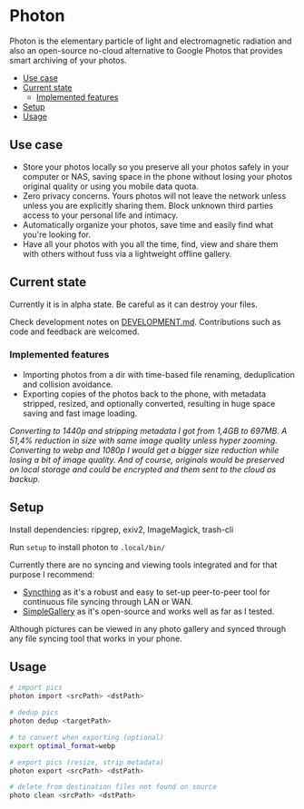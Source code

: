 # Photon 

Photon is the elementary particle of light and electromagnetic radiation and also an open-source no-cloud alternative to Google Photos that provides smart archiving of your photos.

<!-- TOC GFM -->

* [Use case](#use-case)
* [Current state](#current-state)
  * [Implemented features](#implemented-features)
* [Setup](#setup)
* [Usage](#usage)

<!-- /TOC -->

## Use case
- Store your photos locally so you preserve all your photos safely in your computer or NAS, saving space in the phone without losing your photos original quality or using you mobile data quota.
- Zero privacy concerns. Yours photos will not leave the network unless unless you are explicitly sharing them. Block unknown third parties access to your personal life and intimacy. 
- Automatically organize your photos, save time and easily find what you're looking for.
- Have all your photos with you all the time, find, view and share them with others without fuss via a lightweight offline gallery. 

## Current state
Currently it is in alpha state. Be careful as it can destroy your files.

Check development notes on [DEVELOPMENT.md](https://github.com/danisztls/photon/blob/main/DEVELOPMENT.md). Contributions such as code and feedback are welcomed.

### Implemented features
- Importing photos from a dir with time-based file renaming, deduplication and collision avoidance.
- Exporting copies of the photos back to the phone, with metadata stripped, resized, and optionally converted, resulting in huge space saving and fast image loading.

*Converting to 1440p and stripping metadata I got from 1,4GB to 697MB. A 51,4% reduction in size with same image quality unless hyper zooming. Converting to webp and 1080p I would get a bigger size reduction while losing a bit of image quality. And of course, originals would be preserved on local storage and could be encrypted and them sent to the cloud as backup.*

## Setup
Install dependencies: ripgrep, exiv2, ImageMagick, trash-cli

Run `setup` to install photon to `.local/bin/`

Currently there are no syncing and viewing tools integrated and for that purpose I recommend:

- [Syncthing](https://github.com/syncthing/syncthing) as it's a robust and easy to set-up peer-to-peer tool for continuous file syncing through LAN or WAN.
- [SimpleGallery](https://github.com/SimpleMobileTools/Simple-Gallery) as it's open-source and works well as far as I tested.

Although pictures can be viewed in any photo gallery and synced through any file syncing tool that works in your phone.

## Usage
```sh
# import pics 
photon import <srcPath> <dstPath>

# dedup pics
photon dedup <targetPath>

# to convert when exporting (optional)
export optimal_format=webp

# export pics (resize, strip metadata)
photon export <srcPath> <dstPath>

# delete from destination files not found on source
photo clean <srcPath> <dstPath>
```
